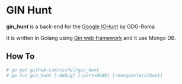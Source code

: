 GIN Hunt
==  
**gin_hunt** is a back-end for the [Google IOHunt](https://github.com/joaobiriba/gdgdevfesthunt) by GDG-Roma

It is written in Golang using [Gin web framework](https://github.com/gin-gonic/gin) and it use Mongo DB.

How To
--
```bash
# go get github.com/nichel/gin_hunt
# go run gin_hunt [-debug] [-port=8080] [-mongod=localhost]
```

